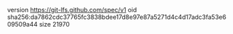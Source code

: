 version https://git-lfs.github.com/spec/v1
oid sha256:da7862cdc37765fc3838bdee17d8e97e87a5271d4c4d17adc3fa53e609509a44
size 21970
